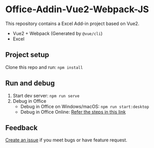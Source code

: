 # Office-Addin-Vue2-Webpack-JS
This repository contains a Excel Add-in project based on Vue2.

* Vue2 + Webpack (Generated by `@vue/cli`)
* Excel

## Project setup
Clone this repo and run: `npm install`

## Run and debug
1. Start dev server: `npm run serve`
2. Debug in Office
    * Debug in Office on Windows/macOS: `npm run start:desktop`
    * Debug in Office Online: [Refer the steps in this link](https://github.com/OfficeDev/Excel-Scenario-based-Add-in-Samples/blob/main/Mail-Merge-Sample-Add-in/README.md#sideload-the-sample-add-in-on-excel-online)
  
## Feedback
[Create an issue]( https://github.com/BuWH/Office-Addin-Vue2-Webpack-JS/issues/new) if you meet bugs or have feature request.
